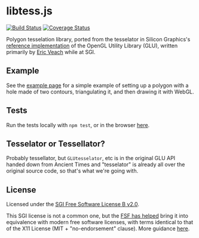 # libtess.js

[![Build Status](https://travis-ci.org/brendankenny/libtess.js.svg?branch=gh-pages)](https://travis-ci.org/brendankenny/libtess.js) [![Coverage Status](https://img.shields.io/coveralls/brendankenny/libtess.js/gh-pages.svg)](https://coveralls.io/r/brendankenny/libtess.js?branch=gh-pages)

Polygon tesselation library, ported from the tesselator in Silicon Graphics's
[reference implementation](http://oss.sgi.com/projects/ogl-sample/index.html) of
the OpenGL Utility Library (GLU), written primarily by
[Eric Veach](https://www.youtube.com/watch?v=e3ss_Ozb9Yg) while at SGI.

## Example
See the [example page](https://brendankenny.github.io/libtess.js/examples/simple_triangulation/index.html)
for a simple example of setting up a polygon with a hole made of two contours,
triangulating it, and then drawing it with WebGL.

## Tests
Run the tests locally with `npm test`, or in the browser [here](https://brendankenny.github.io/libtess.js/test/index.html).

## Tesselator or Tessellator?

Probably tessellator, but `GLUtesselator`, etc is in the original GLU API handed
down from Ancient Times and "tesselator" is already all over the original source
code, so that's what we're going with.

## License

Licensed under the
[SGI Free Software License B v2.0](https://github.com/brendankenny/libtess.js/blob/gh-pages/LICENSE).

This SGI license is not a common one, but the
[FSF has helped](https://www.fsf.org/blogs/licensing/2008-09-sgi-announcement)
bring it into equivalence with modern free software licenses, with terms
identical to that of the X11 License (MIT + "no-endorsement" clause). More
guidance [here](https://www.gnu.org/licenses/license-list.html#SGIFreeB).
